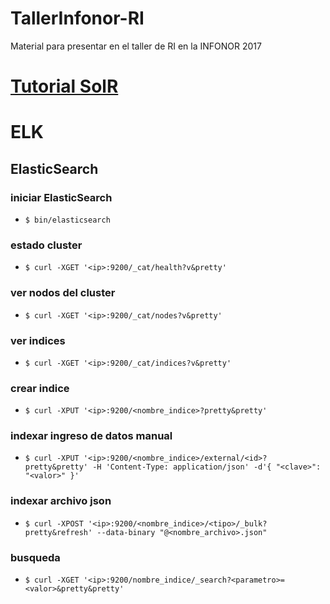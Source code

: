 # TallerInfonor-RI
Material para presentar en el taller de RI en la INFONOR 2017



# [Tutorial SolR](http://lucene.apache.org/solr/)



  

# ELK

## ElasticSearch

### iniciar ElasticSearch
+ `$ bin/elasticsearch`

### estado cluster
+ `$ curl -XGET '<ip>:9200/_cat/health?v&pretty'`
  
### ver nodos del cluster
+ `$ curl -XGET '<ip>:9200/_cat/nodes?v&pretty'`

### ver indices
+ `$ curl -XGET '<ip>:9200/_cat/indices?v&pretty'`

### crear indice
+ `$ curl -XPUT '<ip>:9200/<nombre_indice>?pretty&pretty'`
  
### indexar ingreso de datos manual

+ `$ curl -XPUT '<ip>:9200/<nombre_indice>/external/<id>?pretty&pretty' -H 'Content-Type: application/json' -d'{ "<clave>": "<valor>" }'`

### indexar archivo json
+ `$ curl -XPOST '<ip>:9200/<nombre_indice>/<tipo>/_bulk?pretty&refresh' --data-binary "@<nombre_archivo>.json"`
  
### busqueda 
+ `$ curl -XGET '<ip>:9200/nombre_indice/_search?<parametro>=<valor>&pretty&pretty'`




